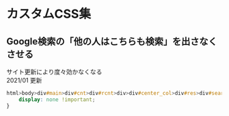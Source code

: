 # カスタムCSS集

## Google検索の「他の人はこちらも検索」を出さなくさせる
サイト更新により度々効かなくなる  
2021/01 更新
```css
html>body>div#main>div#cnt>div#rcnt>div>div#center_col>div#res>div#search>div>div>div>div>div>div:nth-child(3){
    display: none !important;
}
```


